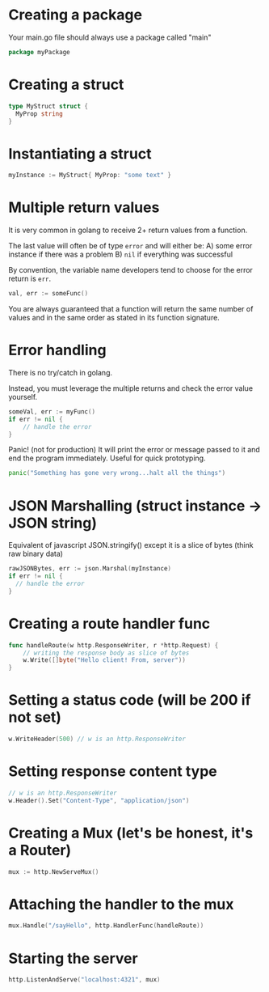 # Creating a package

Your main.go file should always use a package called "main"

```go
package myPackage
```

# Creating a struct

```go
type MyStruct struct {
  MyProp string
}
```

# Instantiating a struct

```go
myInstance := MyStruct{ MyProp: "some text" }
```

# Multiple return values

It is very common in golang to receive 2+ return values from a function.

The last value will often be of type `error` and will either be:
A) some error instance if there was a problem
B) `nil` if everything was successful

By convention, the variable name developers tend to choose for the error return is `err`.

```go
val, err := someFunc()
```

You are always guaranteed that a function will return the same number of values and in the same order as stated in its function signature.

# Error handling

There is no try/catch in golang.

Instead, you must leverage the multiple returns and check the error value yourself.

```go
someVal, err := myFunc()
if err != nil {
	// handle the error
}
```

Panic! (not for production)
It will print the error or message passed to it and end the program immediately.
Useful for quick prototyping.

```go
panic("Something has gone very wrong...halt all the things")
```

# JSON Marshalling (struct instance -> JSON string)

Equivalent of javascript JSON.stringify() except it is a slice of bytes (think raw binary data)

```go
rawJSONBytes, err := json.Marshal(myInstance)
if err != nil {
  // handle the error
}
```

# Creating a route handler func

```go
func handleRoute(w http.ResponseWriter, r *http.Request) {
	// writing the response body as slice of bytes
	w.Write([]byte("Hello client! From, server"))
}
```

# Setting a status code (will be 200 if not set)

```go
w.WriteHeader(500) // w is an http.ResponseWriter
```

# Setting response content type

```go
// w is an http.ResponseWriter
w.Header().Set("Content-Type", "application/json")
```

# Creating a Mux (let's be honest, it's a Router)

```go
mux := http.NewServeMux()
```

# Attaching the handler to the mux

```go
mux.Handle("/sayHello", http.HandlerFunc(handleRoute))
```

# Starting the server

```go
http.ListenAndServe("localhost:4321", mux)
```
